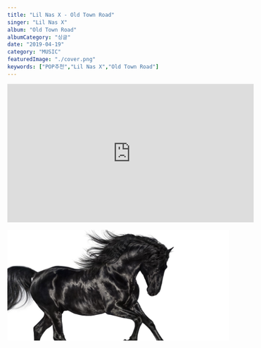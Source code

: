 ```yaml
---
title: "Lil Nas X - Old Town Road"
singer: "Lil Nas X"
album: "Old Town Road"
albumCategory: "싱글"
date: "2019-04-19"
category: "MUSIC"
featuredImage: "./cover.png"
keywords: ["POP추천","Lil Nas X","Old Town Road"]
---
```


<iframe width="560" height="315" src="https://www.youtube.com/embed/videoseries?list=OLAK5uy_mj4Kj877OaetlonE5HFFUeXgBCxRStSNY" frameborder="0" allow="accelerometer; autoplay; encrypted-media; gyroscope; picture-in-picture" allowfullscreen></iframe>

<br>

![커버](./cover.png)